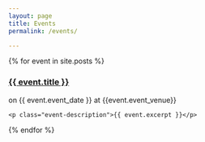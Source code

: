 ```yaml
---
layout: page
title: Events
permalink: /events/

---
```


  {% for event in site.posts %}
  <article class="event">
    <h3 class="event-headline">
      <a href="{{ event.url }}">{{ event.title }}</a>
    </h3>
    <span class="event-meta"> on <time>{{ event.event_date }}</time> at {{event.event_venue}} </span>

    <p class="event-description">{{ event.excerpt }}</p>
  </article>
  {% endfor %}

